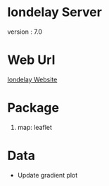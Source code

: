 # Iondelay Server
version : 7.0
# Web Url
[Iondelay Website](navalmetoc.earth.ncku.edu.tw)

# Package
1. map: leaflet

# Data
- Update gradient plot